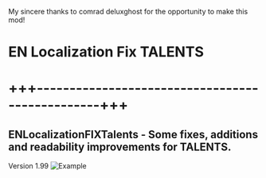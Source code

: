 My sincere thanks to comrad deluxghost for the opportunity to make this mod!

# EN Localization Fix TALENTS
# +++------------------------------------------------+++

## ENLocalizationFIXTalents - Some fixes, additions and readability improvements for TALENTS.
Version 1.99
![Example](https://staticdelivery.nexusmods.com/mods/4943/images/210/210-1717134353-341538643.png)
